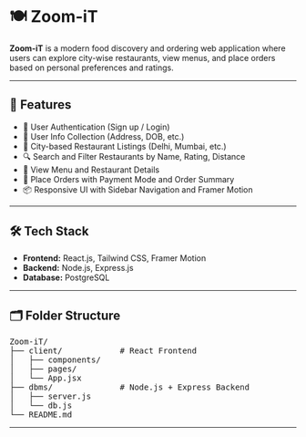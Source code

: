<h1>🍽️ Zoom-iT</h1>

<p><strong>Zoom-iT</strong> is a modern food discovery and ordering web application where users can explore city-wise restaurants, view menus, and place orders based on personal preferences and ratings.</p>

<hr/>

<h2>🚀 Features</h2>
<ul>
  <li>🔐 User Authentication (Sign up / Login)</li>
  <li>👤 User Info Collection (Address, DOB, etc.)</li>
  <li>📍 City-based Restaurant Listings (Delhi, Mumbai, etc.)</li>
  <li>🔍 Search and Filter Restaurants by Name, Rating, Distance</li>
  <li>📄 View Menu and Restaurant Details</li>
  <li>🛒 Place Orders with Payment Mode and Order Summary</li>
  <li>📦 Responsive UI with Sidebar Navigation and Framer Motion</li>
</ul>

<hr/>

<h2>🛠️ Tech Stack</h2>
<ul>
  <li><strong>Frontend:</strong> React.js, Tailwind CSS, Framer Motion</li>
  <li><strong>Backend:</strong> Node.js, Express.js</li>
  <li><strong>Database:</strong> PostgreSQL</li>
</ul>

<hr/>

<h2>🗂️ Folder Structure</h2>
<pre>
Zoom-iT/
├── client/            # React Frontend
│   ├── components/
│   ├── pages/
│   └── App.jsx
├── dbms/              # Node.js + Express Backend
│   ├── server.js
│   └── db.js
└── README.md
</pre>

<hr/>
